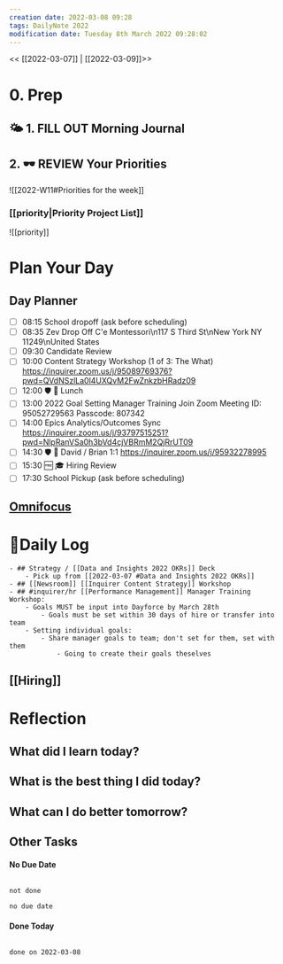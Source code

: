 ```yaml
---
creation date: 2022-03-08 09:28
tags: DailyNote 2022
modification date: Tuesday 8th March 2022 09:28:02
---
```


<< [[2022-03-07]] | [[2022-03-09]]>>

# 0. Prep
## 🌤 1. **FILL OUT** Morning Journal
## 2. 🕶 **REVIEW** Your Priorities
![[2022-W11#Priorities for the week]]
### [[priority|Priority Project List]] 
![[priority]]
# Plan Your Day
## Day Planner
- [ ] 08:15 School dropoff (ask before scheduling)
- [ ] 08:35 Zev Drop Off C'e Montessori\n117 S Third St\nNew York NY 11249\nUnited States
- [ ] 09:30 Candidate Review
- [ ] 10:00 Content Strategy Workshop (1 of 3: The What) https://inquirer.zoom.us/j/95089769376?pwd=QVdNSzlLa0l4UXQvM2FwZnkzbHRadz09
- [ ] 12:00 🛡 🍱 Lunch
- [ ] 13:00 2022 Goal Setting Manager Training Join Zoom Meeting ID: 95052729563 Passcode: 807342
- [ ] 14:00 Epics Analytics/Outcomes Sync https://inquirer.zoom.us/j/93797515251?pwd=NlpRanVSa0h3bVd4cjVBRmM2QjRrUT09
- [ ] 14:30 🛡 🤝 David / Brian 1:1 https://inquirer.zoom.us/j/95932278995
- [ ] 15:30 🆓 🎓 Hiring Review
- [ ] 17:30 School Pickup (ask before scheduling)
## [Omnifocus](omnifocus:///forecast)
# 📓Daily Log
	- ## Strategy / [[Data and Insights 2022 OKRs]] Deck
		- Pick up from [[2022-03-07 #Data and Insights 2022 OKRs]]
	- ## [[Newsroom]] [[Inquirer Content Strategy]] Workshop
	- ## #inquirer/hr [[Performance Management]] Manager Training Workshop:
		- Goals MUST be input into Dayforce by March 28th
			- Goals must be set within 30 days of hire or transfer into team
		- Setting individual goals:
			- Share manager goals to team; don't set for them, set with them
				- Going to create their goals theselves
## [[Hiring]]
# Reflection
## What did I learn today?
## What is the best thing I did today?
## What can I do better tomorrow?
## Other Tasks
#### No Due Date

```tasks

not done

no due date

```
#### Done Today

```tasks

done on 2022-03-08

```